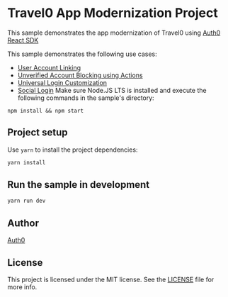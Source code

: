 # Travel0 App Modernization Project

This sample demonstrates the app modernization of Travel0 using [Auth0 React SDK](https://github.com/auth0/auth0-react) 

This sample demonstrates the following use cases:

- [User Account Linking](https://auth0.com/docs/manage-users/user-accounts/user-account-linking)
- [Unverified Account Blocking using Actions](https://auth0.com/docs/customize/actions/write-your-first-action#create-an-action)
- [Universal Login Customization](https://auth0.com/docs/authenticate/login/auth0-universal-login/new-experience#flow-customization)
- [Social Login](https://auth0.com/docs/authenticate/identity-providers)
Make sure Node.JS LTS is installed and execute the following commands in the sample's directory:

`npm install && npm start `

## Project setup

Use `yarn` to install the project dependencies:

```bash
yarn install
```
## Run the sample in development

```bash
yarn run dev
```
## Author

[Auth0](https://auth0.com)

## License

This project is licensed under the MIT license. See the [LICENSE](../LICENSE) file for more info.

